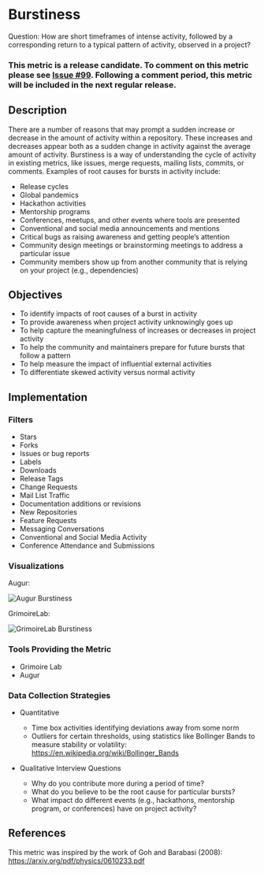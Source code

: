 # Burstiness

Question: How are short timeframes of intense activity, followed by a corresponding return to a typical pattern of activity, observed in a project? 

### This metric is a release candidate. To comment on this metric please see [Issue #99](https://github.com/chaoss/wg-common/issues/99). Following a comment period, this metric will be included in the next regular release.

## Description
There are a number of reasons that may prompt a sudden increase or decrease in the amount of activity within a repository. These increases and decreases appear both as a sudden change in activity against the average amount of activity. Burstiness is a way of understanding the cycle of activity in existing metrics, like issues, merge requests, mailing lists, commits, or comments. Examples of root causes for bursts in activity include: 

 - Release cycles
 - Global pandemics
 - Hackathon activities
 - Mentorship programs 
 - Conferences, meetups, and other events where tools are presented
 - Conventional and social media announcements and mentions
 - Critical bugs as raising awareness and getting people’s attention
 - Community design meetings or brainstorming meetings to address a particular issue
 - Community members show up from another community that is relying on your project (e.g., dependencies)

## Objectives
 - To identify impacts of root causes of a burst in activity
 - To provide awareness when project activity unknowingly goes up 
 - To help capture the meaningfulness of increases or decreases in project activity 
 - To help the community and maintainers prepare for future bursts that follow a pattern
 - To help measure the impact of influential external activities
 - To differentiate skewed activity versus normal activity 


## Implementation
### Filters
 - Stars 
 - Forks 
 - Issues or bug reports
 - Labels
 - Downloads
 - Release Tags
 - Change Requests
 - Mail List Traffic 
 - Documentation additions or revisions
 - New Repositories
 - Feature Requests
 - Messaging Conversations 
 - Conventional and Social Media Activity
 - Conference Attendance and Submissions 

### Visualizations

Augur:

![Augur Burstiness](https://raw.githubusercontent.com/chaoss/wg-common/master/focus-areas/when/images/burstiness.augur.png)


GrimoireLab:

![GrimoireLab Burstiness](https://raw.githubusercontent.com/chaoss/wg-common/master/focus-areas/when/images/burstiness.gl.png)


### Tools Providing the Metric
- Grimoire Lab 
- Augur 

### Data Collection Strategies
- Quantitative 
  * Time box activities identifying deviations away from some norm
  * Outliers for certain thresholds, using statistics like Bollinger Bands to measure stability or volatility: https://en.wikipedia.org/wiki/Bollinger_Bands

- Qualitative Interview Questions
  * Why do you contribute more during a period of time? 
  * What do you believe to be the root cause for particular bursts? 
  * What impact do different events (e.g., hackathons, mentorship program, or conferences) have on project activity? 

## References
This metric was inspired by the work of Goh and Barabasi (2008): https://arxiv.org/pdf/physics/0610233.pdf
